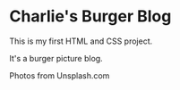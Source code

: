 # Charlie's Burger Blog

This is my first HTML and CSS project.

It's a burger picture blog.

Photos from Unsplash.com
